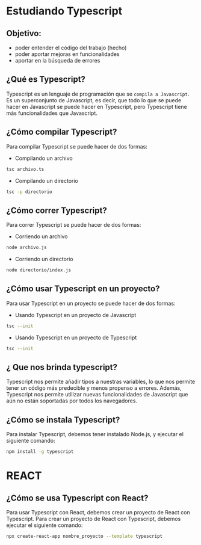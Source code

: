 # Estudiando Typescript

## Objetivo:

- poder entender el código del trabajo (hecho)
- poder aportar mejoras en funcionalidades
- aportar en la búsqueda de errores

## ¿Qué es Typescript?

Typescript es un lenguaje de programación que se `compila a Javascript`. Es un superconjunto de Javascript, es decir, que todo lo que se puede hacer en Javascript se puede hacer en Typescript, pero Typescript tiene más funcionalidades que Javascript.

## ¿Cómo compilar Typescript?

Para compilar Typescript se puede hacer de dos formas:

- Compilando un archivo

```bash
tsc archivo.ts
```

- Compilando un directorio

```bash
tsc -p directorio
```

## ¿Cómo correr Typescript?

Para correr Typescript se puede hacer de dos formas:

- Corriendo un archivo

```bash
node archivo.js
```

- Corriendo un directorio

```bash
node directorio/index.js
```

## ¿Cómo usar Typescript en un proyecto?

Para usar Typescript en un proyecto se puede hacer de dos formas:

- Usando Typescript en un proyecto de Javascript

```bash
tsc --init
```

- Usando Typescript en un proyecto de Typescript

```bash
tsc --init
```

## ¿ Que nos brinda typescript?

Typescript nos permite añadir tipos a nuestras variables, lo que nos permite tener un código más predecible y menos propenso a errores. Además, Typescript nos permite utilizar nuevas funcionalidades de Javascript que aún no están soportadas por todos los navegadores.

## ¿Cómo se instala Typescript?

Para instalar Typescript, debemos tener instalado Node.js, y ejecutar el siguiente comando:

```bash
npm install -g typescript
```

# REACT

## ¿Cómo se usa Typescript con React?

Para usar Typescript con React, debemos crear un proyecto de React con Typescript. Para crear un proyecto de React con Typescript, debemos ejecutar el siguiente comando:

```bash
npx create-react-app nombre_proyecto --template typescript
```

